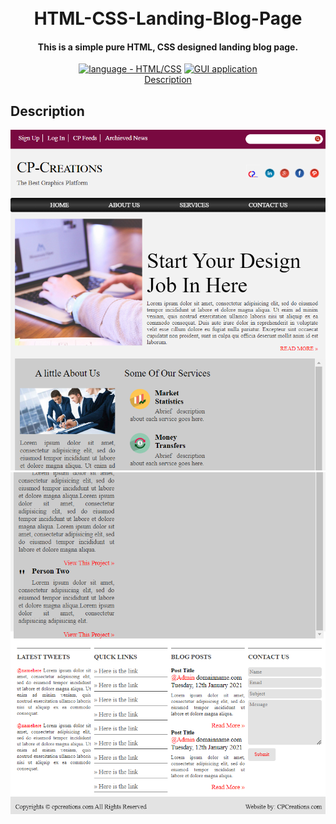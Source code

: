 

<h1 align="center">
  <br>
  HTML-CSS-Landing-Blog-Page
  <br>
</h1>

<h4 align="center">This is a simple pure HTML, CSS designed landing blog page.</h4>

<p align="center">
  <a href="https://"><img src="https://img.shields.io/badge/language-HTML-2ea44f?logo=java" alt="language - HTML/CSS"></a>
  <a href="https://"><img src="https://img.shields.io/badge/Styling-CSS-blue?logo=IDE" alt="GUI application"></a>
  <br>
  <a href="#description">Description</a> 
</p>


## Description

![Screenshot](1.png)
![Screenshot](2.png)
